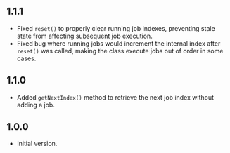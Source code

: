## 1.1.1

- Fixed `reset()` to properly clear running job indexes, preventing stale state from affecting subsequent job execution.
- Fixed bug where running jobs would increment the internal index after `reset()` was called, making the class execute jobs out of order in some cases.

## 1.1.0

- Added `getNextIndex()` method to retrieve the next job index without adding a job.

## 1.0.0

- Initial version.
